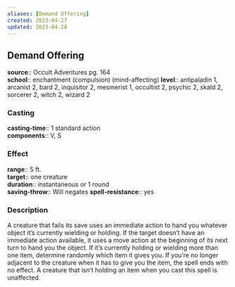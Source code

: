 ```yaml
---
aliases: [Demand Offering]
created: 2023-04-27
updated: 2023-04-28
---
```


## Demand Offering

**source**:: Occult Adventures pg. 164  
**school**:: enchantment (compulsion) (mind-affecting)
**level**:: antipaladin 1, arcanist 2, bard 2, inquisitor 2, mesmerist 1, occultist 2, psychic 2, skald 2, sorcerer 2, witch 2, wizard 2

### Casting

**casting-time**:: 1 standard action  
**components**:: V, S

### Effect

**range**:: 5 ft.  
**target**:: one creature  
**duration**:: instantaneous or 1 round  
**saving-throw**:: Will negates
**spell-resistance**:: yes

### Description

A creature that fails its save uses an immediate action to hand you whatever object it’s currently wielding or holding. If the target doesn’t have an immediate action available, it uses a move action at the beginning of its next turn to hand you the object. If it’s currently holding or wielding more than one item, determine randomly which item it gives you. If you’re no longer adjacent to the creature when it has to give you the item, the spell ends with no effect. A creature that isn’t holding an item when you cast this spell is unaffected.
